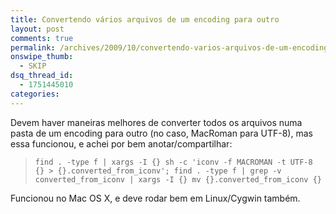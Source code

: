 ```yaml
---
title: Convertendo vários arquivos de um encoding para outro
layout: post
comments: true
permalink: /archives/2009/10/convertendo-varios-arquivos-de-um-encoding-para-outro.html
onswipe_thumb:
  - SKIP
dsq_thread_id:
  - 1751445010
categories:
---
```

Devem haver maneiras melhores de converter todos os arquivos numa pasta de um encoding para outro (no caso, MacRoman para UTF-8), mas essa funcionou, e achei por bem anotar/compartilhar:

> `find . -type f | xargs -I {} sh -c 'iconv -f MACROMAN -t UTF-8 {} > {}.converted_from_iconv'; find . -type f | grep -v converted_from_iconv | xargs -I {} mv {}.converted_from_iconv {}`

Funcionou no Mac OS X, e deve rodar bem em Linux/Cygwin também.